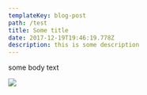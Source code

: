 ```yaml
---
templateKey: blog-post
path: /test
title: Some title
date: 2017-12-19T19:46:19.778Z
description: this is some description
---
```

some body text

![](/img/jumbotron.jpg)
